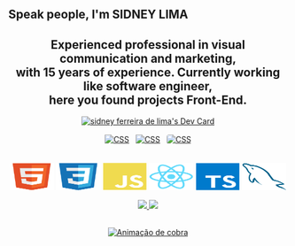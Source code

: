 ## Speak people, I'm SIDNEY LIMA
<div align="center"  >
  <h2>Experienced professional in visual communication and marketing, <br>
    with 15 years of experience.  Currently working like software engineer, <br>
    here you found projects Front-End.</h2>

<a href="https://app.daily.dev/GreenProgramDev"><img src="https://api.daily.dev/devcards/1ddc14d3d51443308aedbb7e60818eea.png?r=n2k" width="400" alt="sidney ferreira de lima's Dev Card"/></a>
  
  <div align="center" display="flex">  
    <a href= "https://www.instagram.com/lima.ceo/" target="_blank">
      <img align="center" alt="CSS" height="30" width="120" src="https://img.shields.io/badge/-Instagram-%23E4405F?style=for-the- badge&logo=instagram&logoColor=white" target="_blank"></a> &#160;
    <a  href="https://www.linkedin.com/in/greendev/" target="_blank">
      <img align="center" alt="CSS" height="30"  width="120"  src="https://img.shields.io/badge/-LinkedIn-%230077B5?style= for-the-badge&logo=linkedin&logoColor=white" target="_blank"></a> &#160;
    <a href = "mailto:greenprogramdev@gmail.com" target="_blank">
      <img align="center" alt="CSS" height="30" width="120" style="border-radius: 4px !important"  src="https://img.shields.io/badge/-Gmail-%23333?style=for-the-badge&logo=gmail&logoColor=white" target="_blank"></a>
 </div>
  <br><br>
<div align="center" display="flex">
 
  
  <img align="center" alt="HTML" height="50" width="80" src="https://raw.githubusercontent.com/devicons/devicon/master/icons/html5/html5-original.svg ">
  
  <img align="center" alt="CSS" height="50" width="80" src="https://raw.githubusercontent.com/devicons/devicon/master/icons/css3/css3-original.svg ">
  
  <img align="center" alt="Js" height="50" width="80" src="https://raw.githubusercontent.com/devicons/devicon/master/icons/javascript/javascript-plain.svg ">
   
  <img align="center" alt="React" height="50" width="80" src="https://raw.githubusercontent.com/devicons/devicon/master/icons/react/react-original.svg ">
   
  <img align="center" alt="typescript" height="50" width="80" src="https://raw.githubusercontent.com/devicons/devicon/master/icons/typescript/typescript-original.svg ">
  
  <img align="center" alt="mysql" height="50" width="80" src="https://raw.githubusercontent.com/devicons/devicon/master/icons/mysql/mysql-original.svg ">
  
</div>
<br>
 <div align="center" >
  <a href="https://github.com/GreenProgramDev">
  <img  height="180em" src="https://github-readme-stats.vercel.app/api?username=GreenProgramDev&show_icons=true&theme=tokyonight&include_all_commits=true&count_private=true"/>
  <img height="180em" src="https://github-readme-stats.vercel.app/api/top-langs/?username=GreenProgramDev&layout=compact&langs_count=6&theme=tokyonight"/>
</div>
 <br>
   
  
  
  ![Animação de cobra](https://github.com/devemdobro/devemdobro/blob/output/github-contribution-grid-snake.svg)
  
  </div>

